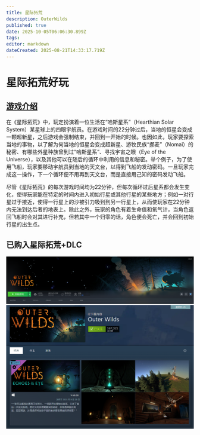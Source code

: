 ```yaml
---
title: 星际拓荒
description: OuterWilds
published: true
date: 2025-10-05T06:06:30.899Z
tags: 
editor: markdown
dateCreated: 2025-08-21T14:33:17.719Z
---
```


# 星际拓荒好玩

## [游戏介绍](https://zh.wikipedia.org/wiki/%E6%98%9F%E9%9A%9B%E6%8B%93%E8%8D%92)
在《星际拓荒》中，玩定扮演着一位生活在“哈斯星系”（Hearthian Solar System）某星球上的四眼宇航员。在游戏时间的22分钟过后，当地的恒星会变成一颗超新星，之后游戏会强制结束，并回到一开始的时候。也因如此，玩家要探索当地的事物，以了解为何当地的恒星会变成超新星、游牧民族“挪麦”（Nomai）的秘密、有哪些外星种族曾到过“哈斯星系”、寻找宇宙之眼（Eye of the Universe），以及其他可以在随后的循环中利用的信息和秘密。举个例子，为了使用飞船，玩家要移动宇航员到当地的天文台，以得到飞船的发动密码。一旦玩家完成这一操作，下一个循环便不用再到天文台，而是直接用己知的密码发动飞船。

尽管《星际拓荒》的每次游戏时间均为22分钟，但每次循环过后星系都会发生变化，使得玩家能在特定的时间内进入初始行星或其他行星的某些地方；例如一对行星过于接近，使得一行星上的沙被引力吸到到另一行星上，从而使玩家在22分钟内无法到达后者的地表上。除此之外，玩家的角色有着生命值和氧气计，当角色返回飞船时会对其进行补充，但若其中一个归零的话，角色便会死亡，并会回到初始行星的出生点。

## 已购入星际拓荒+DLC
![星际拓荒.png](/星际拓荒/星际拓荒.png)
![星际拓荒dlc.png](/星际拓荒/星际拓荒dlc.png)